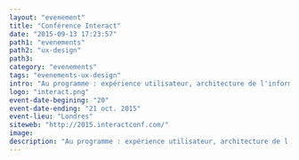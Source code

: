 ```yaml
---
layout: "evenement"
title: "Conférence Interact"
date: "2015-09-13 17:23:57"
path1: "evenements"
path2: "ux-design"
path3:
category: "evenements"
tags: "evenements-ux-design"
intro: "Au programme : expérience utilisateur, architecture de l'information , recherche UX et design d'interfaces."
logo: "interact.png"
event-date-begining: "20"
event-date-ending: "21 oct. 2015"
event-lieu: "Londres"
siteweb: "http://2015.interactconf.com/"
image:
description: "Au programme : expérience utilisateur, architecture de l'information , recherche UX and design d'interfaces."
---
```

